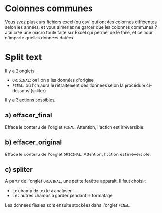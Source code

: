 # Colonnes communes
Vous avez plusieurs fichiers excel (ou csv) qui ont des colonnes différentes selon les années, et vous aimeriez ne garder que les colonnes communes ? J'ai créé une macro toute faite sur Excel qui permet de le faire, et ce pour n'importe quelles données datées.

# Split text
Il y a 2 onglets :
- `ORIGINAL`: où l'on a les données d'origine
- `FINAL`: où l'on aura le retraitement des données selon la procédure ci-dessous (spliter)

Il y a 3 actions possibles.

## a) effacer_final
Efface le contenu de l'onglet `FINAL`. Attention, l'action est irréversible.

## b) effacer_original
Efface le contenu de l'onglet `ORIGINAL`. Attention, l'action est irréversible.

## c) spliter
A partir de l'onglet `ORIGINAL`, une petite fenêtre apparaît. Il faut choisir:
- Le champ de texte à analyser
- Les autres champs à garder pendant le formatage

Les données finales sont ensuite stockées dans l'onglet `FINAL`.


